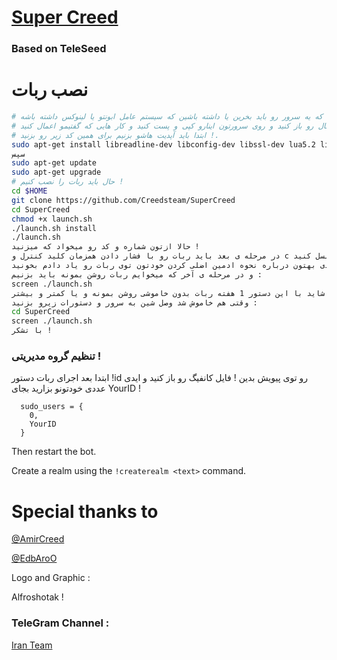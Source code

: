 # [Super Creed](https://telegram.me/CreedsTeam/SuperCreed)
### Based on TeleSeed
# نصب ربات

```sh
# باید اول اینو بگم که یه سرور رو باید بخرین یا داشته باشین که سیستم عامل ابونتو یا لینوکس داشته باشه !
# بعد ترمینال رو باز کنید و روی سرورتون اینارو کپی و پست کنید و کار هایی که گفتیمو اعمال کنید !
# ابتدا باید آپدیت هاشو بزنیم برای همین کد زیر رو بزنید !.
sudo apt-get install libreadline-dev libconfig-dev libssl-dev lua5.2 liblua5.2-dev libevent-dev make autoconf unzip git redis-server g++ libjansson-dev libpython-dev expat libexpat1-dev
سپس
sudo apt-get update
sudo apt-get upgrade
# حال باید ربات را نصب کنیم !
cd $HOME
git clone https://github.com/Creedsteam/SuperCreed
cd SuperCreed
chmod +x launch.sh
./launch.sh install
./launch.sh
حالا ازتون شماره و کد رو میخواد که میزنید !
در مرحله ی بعد باید ربات رو با فشار دادن همزمان کلید کنترل و c ترمینال رو کنسل کنید ! 
در مرحله ی بعدی بهتون درباره نحوه ادمین اضلی کردن خودتون توی ربات رو یاد دادم بخونید
و در مرحله ی آخر که میخوایم ربات روشن بمونه باید بزنیم :
screen ./launch.sh
شاید با این دستور 1 هفته ربات بدون خاموشی روشن بمونه و یا کمتر و بیشتر !
وقتی هم خاموش شد وصل شین به سرور و دستورات زیرو بزنید :
cd SuperCreed
screen ./launch.sh
با تشکر !
```
### تنظیم گروه مدیریتی !

ابتدا بعد اجرای ربات دستور !id رو توی پیویش بدین !
فایل کانفیگ رو باز کنید و ایدی عددی خودتونو بزارید بجای YourID !
```
  sudo_users = {
    0,
    YourID
  }
```
Then restart the bot.

Create a realm using the `!createrealm <text>` command.

# Special thanks to
[@AmirCreed](https://telegram.me/AmirCreed)

[@EdbAroO](https://telegram.me/EdbAroO)

Logo and Graphic : 

Alfroshotak !

### TeleGram Channel :
[Iran Team](telegram.me/IR_TEAM)
